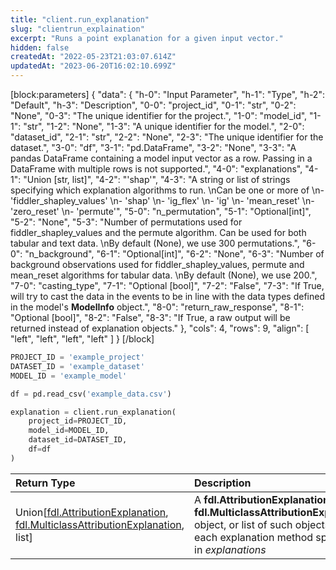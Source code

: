 ```yaml
---
title: "client.run_explanation"
slug: "clientrun_explaination"
excerpt: "Runs a point explanation for a given input vector."
hidden: false
createdAt: "2022-05-23T21:03:07.614Z"
updatedAt: "2023-06-20T16:02:10.699Z"
---
```

[block:parameters]
{
  "data": {
    "h-0": "Input Parameter",
    "h-1": "Type",
    "h-2": "Default",
    "h-3": "Description",
    "0-0": "project_id",
    "0-1": "str",
    "0-2": "None",
    "0-3": "The unique identifier for the project.",
    "1-0": "model_id",
    "1-1": "str",
    "1-2": "None",
    "1-3": "A unique identifier for the model.",
    "2-0": "dataset_id",
    "2-1": "str",
    "2-2": "None",
    "2-3": "The unique identifier for the dataset.",
    "3-0": "df",
    "3-1": "pd.DataFrame",
    "3-2": "None",
    "3-3": "A pandas DataFrame containing a model input vector as a row. Passing in a DataFrame with multiple rows is not supported.",
    "4-0": "explanations",
    "4-1": "Union [str, list]",
    "4-2": "'shap'",
    "4-3": "A string or list of strings specifying which explanation algorithms to run.  \nCan be one or more of  \n- 'fiddler_shapley_values'  \n- 'shap'  \n- 'ig_flex'  \n- 'ig'  \n- 'mean_reset'  \n- 'zero_reset'  \n- 'permute'",
    "5-0": "n_permutation",
    "5-1": "Optional[int]",
    "5-2": "None",
    "5-3": "Number of permutations used for fiddler_shapley_values and the permute algorithm. Can be used for both tabular and text data.  \nBy default (None), we use 300 permutations.",
    "6-0": "n_background",
    "6-1": "Optional[int]",
    "6-2": "None",
    "6-3": "Number of background observations used for fiddler_shapley_values, permute and mean_reset algorithms for tabular data.  \nBy default (None), we use 200.",
    "7-0": "casting_type",
    "7-1": "Optional [bool]",
    "7-2": "False",
    "7-3": "If True, will try to cast the data in the events to be in line with the data types defined in the model's **ModelInfo** object.",
    "8-0": "return_raw_response",
    "8-1": "Optional [bool]",
    "8-2": "False",
    "8-3": "If True, a raw output will be returned instead of explanation objects."
  },
  "cols": 4,
  "rows": 9,
  "align": [
    "left",
    "left",
    "left",
    "left"
  ]
}
[/block]

```python Usage
PROJECT_ID = 'example_project'
DATASET_ID = 'example_dataset'
MODEL_ID = 'example_model'

df = pd.read_csv('example_data.csv')

explanation = client.run_explanation(
    project_id=PROJECT_ID,
    model_id=MODEL_ID,
    dataset_id=DATASET_ID,
    df=df
)
```

| Return Type                                                                                                                                                | Description                                                                                                                                                               |
| :--------------------------------------------------------------------------------------------------------------------------------------------------------- | :------------------------------------------------------------------------------------------------------------------------------------------------------------------------ |
| Union\[[fdl.AttributionExplanation](ref:fdlattributionexplanation), [fdl.MulticlassAttributionExplanation](ref:fdlmulticlassattributionexplanation), list] | A **fdl.AttributionExplanation** object, **fdl.MulticlassAttributionExplanation** object, or list of such objects for each explanation method specified in _explanations_ |